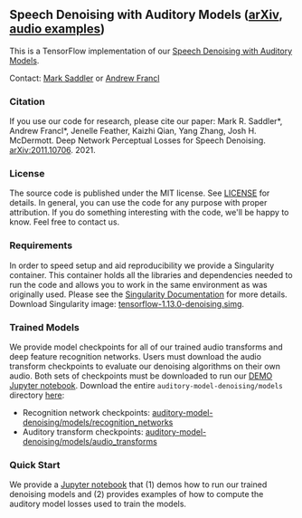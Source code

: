 <a name="top"></a>
## Speech Denoising with Auditory Models ([arXiv](https://arxiv.org/abs/2011.10706), [audio examples](https://mcdermottlab.mit.edu/deep_feature_denoising/demo.html))
This is a TensorFlow implementation of our [Speech Denoising with Auditory Models](https://arxiv.org/abs/2011.10706).

Contact: [Mark Saddler](mailto:msaddler@mit.edu) or [Andrew Francl](mailto:francl@mit.edu)

<a name="citation"></a>
### Citation
If you use our code for research, please cite our paper:
Mark R. Saddler\*, Andrew Francl\*, Jenelle Feather, Kaizhi Qian, Yang Zhang, Josh H. McDermott. Deep Network Perceptual Losses for Speech Denoising. [arXiv:2011.10706](https://arxiv.org/abs/2011.10706). 2021.

<a name="license"></a>
### License
The source code is published under the MIT license. See [LICENSE](./LICENSE.md) for details. In general, you can use the code for any purpose with proper attribution. If you do something interesting with the code, we'll be happy to know. Feel free to contact us.

<a name="requirements"></a>
### Requirements
In order to speed setup and aid reproducibility we provide a Singularity container. This container holds all the libraries and dependencies needed to run the code and allows you to work in the same environment as was originally used. Please see the [Singularity Documentation](https://sylabs.io/guides/3.8/user-guide/) for more details. Download Singularity image: [tensorflow-1.13.0-denoising.simg](https://drive.google.com/file/d/1KFGMJnuX4l1KRQRRVnzbjXE6bjHA7Tjm/view?usp=sharing).

<a name="models"></a>
### Trained Models
We provide model checkpoints for all of our trained audio transforms and deep feature recognition networks. Users must download the audio transform checkpoints to evaluate our denoising algorithms on their own audio. Both sets of checkpoints must be downloaded to run our [DEMO Jupyter notebook](./DEMO.ipynb). Download the entire `auditory-model-denoising/models` directory [here](https://drive.google.com/drive/folders/1HmXSCVOKQCq7G62rs9KE_jsvVO0UqclC?usp=sharing):
- Recognition network checkpoints: [auditory-model-denoising/models/recognition_networks](https://drive.google.com/file/d/1v9dKlRCnMP7X9v5IFcg4H0U1bXottgDo/view?usp=sharing)
- Auditory transform checkpoints: [auditory-model-denoising/models/audio_transforms](https://drive.google.com/file/d/1L21NqxN-nVSzpY9CtjtH-1zlKPhEQkow/view?usp=sharing)

<a name="demo"></a>
### Quick Start
We provide a [Jupyter notebook](./DEMO.ipynb) that (1) demos how to run our trained denoising models and (2) provides examples of how to compute the auditory model losses used to train the models.
